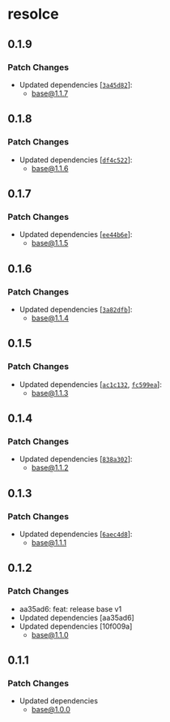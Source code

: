 # resolce

## 0.1.9

### Patch Changes

- Updated dependencies [[`3a45d82`](https://github.com/yfordev/portal/commit/3a45d8243d6930004cee3a43a50d3dc6349b39b9)]:
  - base@1.1.7

## 0.1.8

### Patch Changes

- Updated dependencies [[`df4c522`](https://github.com/yfordev/portal/commit/df4c5223f2aaaa6cb0d21074bfae3e75ef710612)]:
  - base@1.1.6

## 0.1.7

### Patch Changes

- Updated dependencies [[`ee44b6e`](https://github.com/yfordev/portal/commit/ee44b6eb6f1a2198e533e699a456e2b9b4f39eb4)]:
  - base@1.1.5

## 0.1.6

### Patch Changes

- Updated dependencies [[`3a82dfb`](https://github.com/yfordev/portal/commit/3a82dfb54b92141578a9b2cad928c4d0d67cd0bb)]:
  - base@1.1.4

## 0.1.5

### Patch Changes

- Updated dependencies [[`ac1c132`](https://github.com/yfordev/portal/commit/ac1c132c6ab86029aff4c8c9b384d4743e1cc98e), [`fc599ea`](https://github.com/yfordev/portal/commit/fc599ea9ee096c993d08c484fa84522f5658f317)]:
  - base@1.1.3

## 0.1.4

### Patch Changes

- Updated dependencies [[`838a302`](https://github.com/yfordev/portal/commit/838a302695e525deedb914f46488713d5d6fb7f5)]:
  - base@1.1.2

## 0.1.3

### Patch Changes

- Updated dependencies [[`6aec4d8`](https://github.com/yfordev/portal/commit/6aec4d8bf54033c246a5dcf5f8b3c4f7d97e9d9a)]:
  - base@1.1.1

## 0.1.2

### Patch Changes

- aa35ad6: feat: release base v1
- Updated dependencies [aa35ad6]
- Updated dependencies [10f009a]
  - base@1.1.0

## 0.1.1

### Patch Changes

- Updated dependencies
  - base@1.0.0
